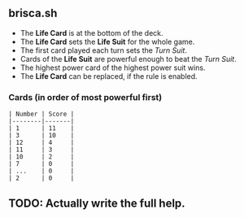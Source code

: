 ## brisca.sh
 - The **Life Card** is at the bottom of the deck.
 - The **Life Card** sets the **Life Suit** for the whole game.
 - The first card played each turn sets the *Turn Suit*.
 - Cards of the **Life Suit** are powerful enough to beat the *Turn Suit*.
 - The highest power card of the highest power suit wins.
 - The **Life Card** can be replaced, if the rule is enabled.
### Cards (in order of most powerful first)
```
| Number | Score |
|--------|-------|
| 1      | 11    |
| 3      | 10    |
| 12     | 4     |
| 11     | 3     |
| 10     | 2     |
| 7      | 0     |
| ...    | 0     |
| 2      | 0     |
```
## TODO: Actually write the full help.
